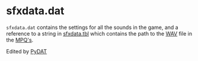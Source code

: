 # sfxdata.dat
`sfxdata.dat` contains the settings for all the sounds in the game, and a reference to a string in [sfxdata.tbl](/Help/Files/TBL.md#sfxdatatbl) which contains the path to the [WAV](/Help/Files/WAV.md) file in the [MPQ's](/Help/Files/MPQ.md).

Edited by [PyDAT](/Help/Programs/PyDAT.md)
